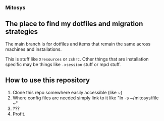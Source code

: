 ### Mitosys ###
## The place to find my dotfiles and migration strategies ##

The main branch is for dotfiles and items that remain the same across machines and installations.

This is stuff like `Xresources` or `zshrc`. Other things that are installation specific may be things like `.xsession` stuff or mpd stuff.

## How to use this repository ##

1. Clone this repo somewhere easily accessible (like ~)
2. Where config files are needed simply link to it like "ln -s ~/mitosys/file ~"
3. ???
4. Profit.
